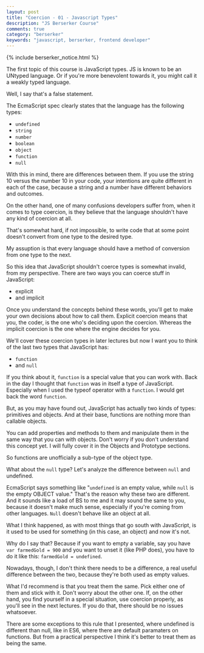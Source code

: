 ```yaml
---
layout: post
title: "Coercion - 01 - Javascript Types"
description: "JS Berserker Course"
comments: true
category: "berserker"
keywords: "javascript, berserker, frontend developer"
---
```


{% include berserker_notice.html %}

The first topic of this course is JavaScript types. JS is known to be an UNtyped language. Or if you're more benevolent towards it, you might call it a weakly typed language.

Well, I say that's a false statement.

The EcmaScript spec clearly states that the language has the following types:
- ```undefined```
- ```string```
- ```number```
- ```boolean```
- ```object```
- ```function```
- ```null```

<div class="divider"></div>

With this in mind, there are differences between them. If you use the string 10 versus the number 10 in your code, your intentions are quite different in each of the case, because a string and a number have different behaviors and outcomes.

On the other hand, one of many confusions developers suffer from, when it comes to type coercion, is they believe that the language shouldn't have any kind of coercion at all.

That's somewhat hard, if not impossible, to write code that at some point doesn't convert from one type to the desired type.

My assuption is that every language should have a method of conversion from one type to the next.

<div class="divider"></div>

So this idea that JavaScript shouldn't coerce types is somewhat invalid, from my perspective. There are two ways you can coerce stuff in JavaScript:
- explicit
- and implicit

Once you understand the concepts behind these words, you'll get to make your own decisions about how to call them. Explicit coercion means that you, the coder, is the one who's deciding upon the coercion. Whereas the implicit coercion is the one where the engine decides for you.

We'll cover these coercion types in later lectures but now I want you to think of the last two types that JavaScript has:
- ```function```
- and ```null```

<div class="divider"></div>

If you think about it, ```function``` is a special value that you can work with. Back in the day I thought that ```function``` was in itself a type of JavaScript. Especially when I used the typeof operator with a ```function```. I would get back the word ```function```.

But, as you may have found out, JavaScript has actually two kinds of types: primitives and objects. And at their base, functions are nothing more than callable objects.

You can add properties and methods to them and manipulate them in the same way that you can with objects. Don't worry if you don't understand this concept yet. I will fully cover it in the Objects and Prototype sections.

So functions are unofficially a sub-type of the object type.

What about the ```null``` type? Let's analyze the difference between ```null``` and undefined.

<div class="divider"></div>

EcmaScript says something like "```undefined``` is an empty value, while ```null``` is the empty OBJECT value." That's the reason why these two are different. And it sounds like a load of BS to me and it may sound the same to you, because it doesn't make much sense, especially if you're coming from other languages. ```Null``` doesn't behave like an object at all.

What I think happened, as with most things that go south with JavaScript, is it used to be used for something (in this case, an object) and now it's not.

Why do I say that? Because if you want to empty a variable, say you have ```var farmedGold = 900``` and you want to unset it  (like PHP does), you have to do it like this: ```farmedGold = undefined```.

Nowadays, though, I don't think there needs to be a difference, a real useful difference between the two, because they're both used as empty values.

What I'd recommend is that you treat them the same. Pick either one of them and stick with it. Don't worry about the other one. If, on the other hand, you find yourself in a special situation, use coercion properly, as you'll see in the next lectures. If you do that, there should be no issues whatsoever.

There are some exceptions to this rule that I presented, where undefined is different than null, like in ES6, where there are default paramaters on functions. But from a practical perspective I think it's better to treat them as being the same.
